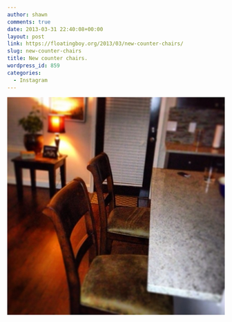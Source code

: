 ```yaml
---
author: shawn
comments: true
date: 2013-03-31 22:40:08+00:00
layout: post
link: https://floatingboy.org/2013/03/new-counter-chairs/
slug: new-counter-chairs
title: New counter chairs.
wordpress_id: 859
categories:
  - Instagram
---
```


[![New counter chairs.](/assets/media/2013/03/419344e49a2911e2982f22000a9f3c23_7.jpg)](/assets/media/2013/03/419344e49a2911e2982f22000a9f3c23_7.jpg)
